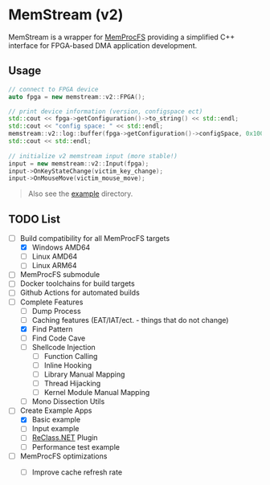 # MemStream (v2)

MemStream is a wrapper for [MemProcFS](https://github.com/ufrisk/MemProcFS) 
providing a simplified C++ interface for FPGA-based DMA application development.

## Usage

```c++
// connect to FPGA device
auto fpga = new memstream::v2::FPGA();

// print device information (version, configspace ect)
std::cout << fpga->getConfiguration()->to_string() << std::endl;
std::cout << "config space: " << std::endl;
memstream::v2::log::buffer(fpga->getConfiguration()->configSpace, 0x1000);
std::cout << std::endl;
 
// initialize v2 memstream input (more stable!)
input = new memstream::v2::Input(fpga);
input->OnKeyStateChange(victim_key_change);
input->OnMouseMove(victim_mouse_move);
```

> Also see the [example](./example) directory.

## TODO List

- [ ] Build compatibility for all MemProcFS targets
  - [x] Windows AMD64
  - [ ] Linux AMD64
  - [ ] Linux ARM64
- [ ] MemProcFS submodule
- [ ] Docker toolchains for build targets
- [ ] Github Actions for automated builds
- [ ] Complete Features
  - [ ] Dump Process
  - [ ] Caching features (EAT/IAT/ect. - things that do not change)
  - [x] Find Pattern
  - [ ] Find Code Cave
  - [ ] Shellcode Injection
    - [ ] Function Calling
    - [ ] Inline Hooking
    - [ ] Library Manual Mapping
    - [ ] Thread Hijacking
    - [ ] Kernel Module Manual Mapping
  - [ ] Mono Dissection Utils
- [ ] Create Example Apps
  - [x] Basic example
  - [ ] Input example
  - [ ] [ReClass.NET](https://github.com/ReClassNET/ReClass.NET) Plugin
  - [ ] Performance test example
- [ ] MemProcFS optimizations
  - [ ] Improve cache refresh rate
  